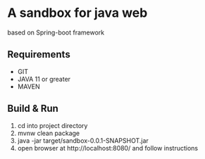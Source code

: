 # A sandbox for java web

based on Spring-boot framework

## Requirements

- GIT
- JAVA 11 or greater
- MAVEN

## Build & Run

1. cd into project directory
1. mvnw clean package
1. java -jar target/sandbox-0.0.1-SNAPSHOT.jar
1. open browser at http://localhost:8080/ and follow instructions
